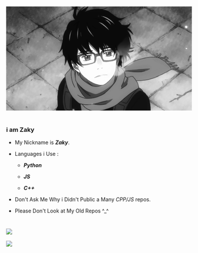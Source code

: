![](https://raw.githubusercontent.com/Zaky202/Zaky202/main/933afefe8abda7eb46286163b9b0319d.gif)

#

### i am Zaky

* My Nickname is ***Zaky***. 

* Languages i Use :

    - ***Python***

    - ***JS***

    - ***C++***

* Don't Ask Me Why i Didn't Public a Many *CPP/JS* repos.

* Please Don't Look at My Old Repos ^_^

#

![](https://github-readme-stats.vercel.app/api/top-langs/?username=Zaky202&theme=vision-friendly-dark)

![](https://github-readme-stats.vercel.app/api?username=Zaky202&show_icons=true&theme=vision-friendly-dark)

<!--
**Zaky202/Zaky202** is a ✨ _special_ ✨ repository because its `README.md` (this file) appears on your GitHub profile.

Here are some ideas to get you started:

- 🔭 I’m currently working on ...
- 🌱 I’m currently learning ...
- 👯 I’m looking to collaborate on ...
- 🤔 I’m looking for help with ...
- 💬 Ask me about ...
- 📫 How to reach me: ...
- 😄 Pronouns: ...
- ⚡ Fun fact: ...
-->

